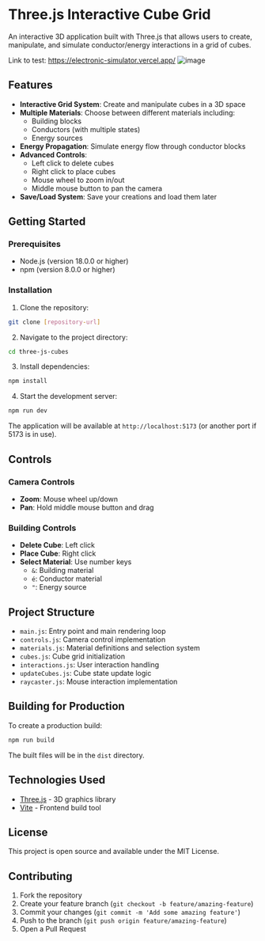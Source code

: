 # Three.js Interactive Cube Grid

An interactive 3D application built with Three.js that allows users to create, manipulate, and simulate conductor/energy interactions in a grid of cubes.

Link to test: https://electronic-simulator.vercel.app/
![image](https://github.com/user-attachments/assets/4eeb3e3a-168c-449e-b758-0d9f1d9bde1e)

## Features

- **Interactive Grid System**: Create and manipulate cubes in a 3D space
- **Multiple Materials**: Choose between different materials including:
  - Building blocks
  - Conductors (with multiple states)
  - Energy sources
- **Energy Propagation**: Simulate energy flow through conductor blocks
- **Advanced Controls**:
  - Left click to delete cubes
  - Right click to place cubes
  - Mouse wheel to zoom in/out
  - Middle mouse button to pan the camera
- **Save/Load System**: Save your creations and load them later

## Getting Started

### Prerequisites

- Node.js (version 18.0.0 or higher)
- npm (version 8.0.0 or higher)

### Installation

1. Clone the repository:
```bash
git clone [repository-url]
```

2. Navigate to the project directory:
```bash
cd three-js-cubes
```

3. Install dependencies:
```bash
npm install
```

4. Start the development server:
```bash
npm run dev
```

The application will be available at `http://localhost:5173` (or another port if 5173 is in use).

## Controls

### Camera Controls
- **Zoom**: Mouse wheel up/down
- **Pan**: Hold middle mouse button and drag

### Building Controls
- **Delete Cube**: Left click
- **Place Cube**: Right click
- **Select Material**: Use number keys
  - `&`: Building material
  - `é`: Conductor material
  - `"`: Energy source

## Project Structure

- `main.js`: Entry point and main rendering loop
- `controls.js`: Camera control implementation
- `materials.js`: Material definitions and selection system
- `cubes.js`: Cube grid initialization
- `interactions.js`: User interaction handling
- `updateCubes.js`: Cube state update logic
- `raycaster.js`: Mouse interaction implementation

## Building for Production

To create a production build:

```bash
npm run build
```

The built files will be in the `dist` directory.

## Technologies Used

- [Three.js](https://threejs.org/) - 3D graphics library
- [Vite](https://vitejs.dev/) - Frontend build tool

## License

This project is open source and available under the MIT License.

## Contributing

1. Fork the repository
2. Create your feature branch (`git checkout -b feature/amazing-feature`)
3. Commit your changes (`git commit -m 'Add some amazing feature'`)
4. Push to the branch (`git push origin feature/amazing-feature`)
5. Open a Pull Request
